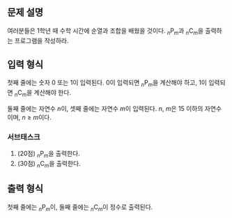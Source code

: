 ## 문제 설명

여러분들은 1학년 때 수학 시간에 순열과 조합을 배웠을 것이다. <sub>*n*</sub>P<sub>*m*</sub>과 <sub>*n*</sub>C<sub>*m*</sub>을 출력하는 프로그램을 작성하라.

## 입력 형식

첫째 줄에는 숫자 0 또는 1이 입력된다. 0이 입력되면 <sub>*n*</sub>P<sub>*m*</sub>을 계산해야 하고, 1이 입력되면 <sub>*n*</sub>C<sub>*m*</sub>을 계산해야 한다.

둘째 줄에는 자연수 *n*이, 셋째 줄에는 자연수 *m*이 입력된다. *n*, *m*은 15 이하의 자연수이며, *n* ≥ *m*이다.

### 서브태스크

1. (20점) <sub>*n*</sub>P<sub>*m*</sub>을 출력한다.
2. (30점) <sub>*n*</sub>C<sub>*m*</sub>을 출력한다.

## 출력 형식

첫째 줄에는 <sub>*n*</sub>P<sub>*m*</sub>이, 둘째 줄에는 <sub>*n*</sub>C<sub>*m*</sub>이 정수로 출력된다.
